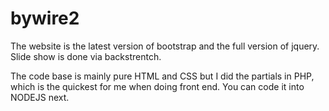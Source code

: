 # bywire2

The website is the latest version of bootstrap and the full version of jquery. Slide show is done via backstrentch. 

The code base is mainly pure HTML and CSS but I did the partials in PHP, which is the quickest for me when doing front end. You can code it into NODEJS next. 


